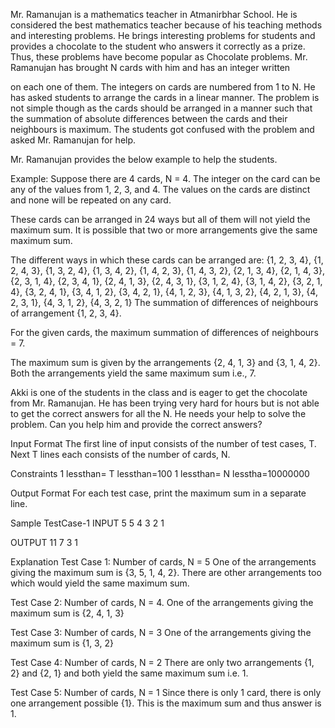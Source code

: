Mr. Ramanujan is a mathematics teacher in Atmanirbhar School. He is considered the best mathematics teacher because of his teaching methods and interesting problems. He brings interesting problems for students and provides a chocolate to the student who answers it correctly as a prize. Thus, these problems have become popular as Chocolate problems.
Mr. Ramanujan has brought N cards with him and has an integer written

on each one of them. The integers on cards are numbered from 1 to N. He has asked students to arrange the cards in a linear manner. The problem is not simple though as the cards should be arranged in a manner such that the summation of absolute differences between the cards and their neighbours is maximum. The students got confused with the problem and asked Mr. Ramanujan for help.

Mr. Ramanujan provides the below example to help the students.

Example: Suppose there are 4 cards, N = 4. The integer on the card can be any of the values from 1, 2, 3, and 4. The values on the cards are distinct and none will be repeated on any card.

These cards can be arranged in 24 ways but all of them will not yield the maximum sum. It is possible that two or more arrangements give the same maximum sum.

The different ways in which these cards can be arranged are:
{1, 2, 3, 4}, {1, 2, 4, 3}, {1, 3, 2, 4}, {1, 3, 4, 2}, {1, 4, 2, 3}, {1, 4, 3, 2}, {2, 1, 3, 4}, {2, 1, 4, 3}, {2, 3, 1, 4}, {2, 3, 4, 1}, {2, 4, 1, 3}, {2, 4, 3, 1}, {3, 1, 2, 4}, {3, 1, 4, 2}, {3, 2, 1, 4}, {3, 2, 4, 1}, {3, 4, 1, 2}, {3, 4, 2, 1}, {4, 1, 2, 3}, {4, 1, 3, 2}, {4, 2, 1, 3}, {4, 2, 3, 1}, {4, 3, 1, 2}, {4, 3, 2, 1}
The summation of differences of neighbours of arrangement {1, 2, 3, 4}.

For the given cards, the maximum summation of differences of neighbours = 7.

The maximum sum is given by the arrangements {2, 4, 1, 3} and {3, 1, 4, 2}. Both the arrangements yield the same maximum sum i.e., 7.

Akki is one of the students in the class and is eager to get the chocolate from Mr. Ramanujan. He has been trying very hard for hours but is not able to get the correct answers for all the N. He needs your help to solve the problem. Can you help him and provide the correct answers?

Input Format
The first line of input consists of the number of test cases, T.
Next T lines each consists of the number of cards, N.

Constraints
1 lessthan= T lessthan=100
1 lessthan= N lesstha=10000000

Output Format
For each test case, print the maximum sum in a separate line.

Sample TestCase-1
INPUT
5
5
4
3
2
1

OUTPUT
11
7
3
1

Explanation
Test Case 1: Number of cards, N = 5
One of the arrangements giving the maximum sum is {3, 5, 1, 4, 2}. There are other arrangements too which would yield the same maximum sum.

Test Case 2: Number of cards, N = 4.
One of the arrangements giving the maximum sum is {2, 4, 1, 3}

Test Case 3: Number of cards, N = 3
One of the arrangements giving the maximum sum is {1, 3, 2}

Test Case 4: Number of cards, N = 2
There are only two arrangements {1, 2} and {2, 1} and both yield the same maximum sum i.e. 1.

Test Case 5: Number of cards, N = 1
Since there is only 1 card, there is only one arrangement possible {1}. This is the maximum sum and thus answer is 1.